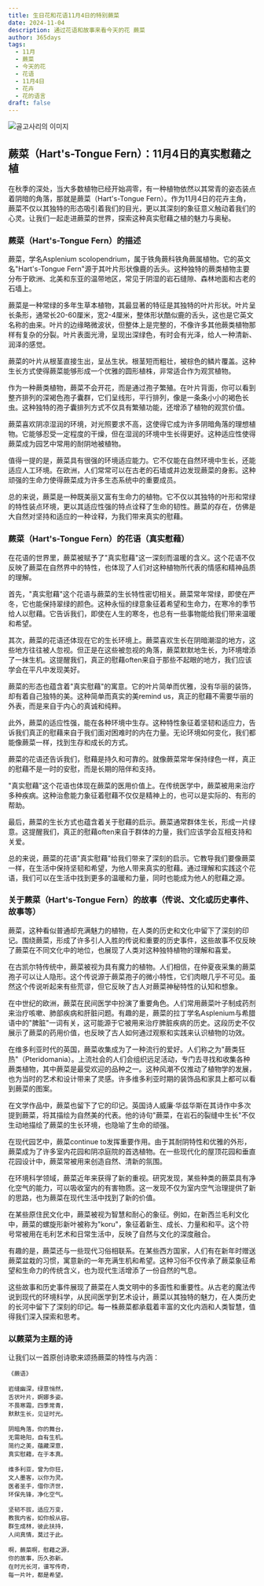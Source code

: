 ```yaml
---
title: 生日花和花语11月4日的特别蕨菜
date: 2024-11-04
description: 通过花语和故事来看今天的花 蕨菜
author: 365days
tags:
  - 11月
  - 蕨菜
  - 今天的花
  - 花语
  - 11月4日
  - 花卉
  - 花的语言
draft: false
---
```



![골고사리의 이미지](https://cdn.pixabay.com/photo/2021/01/30/23/24/fern-5965525_960_720.jpg#center)


## 蕨菜（Hart's-Tongue Fern）：11月4日的真实慰藉之植

在秋季的深处，当大多数植物已经开始凋零，有一种植物依然以其常青的姿态装点着阴暗的角落，那就是蕨菜（Hart's-Tongue Fern）。作为11月4日的花卉主角，蕨菜不仅以其独特的形态吸引着我们的目光，更以其深刻的象征意义触动着我们的心灵。让我们一起走进蕨菜的世界，探索这种真实慰藉之植的魅力与奥秘。

### 蕨菜（Hart's-Tongue Fern）的描述

蕨菜，学名Asplenium scolopendrium，属于铁角蕨科铁角蕨属植物。它的英文名"Hart's-Tongue Fern"源于其叶片形状像鹿的舌头。这种独特的蕨类植物主要分布于欧洲、北美和东亚的温带地区，常见于阴湿的岩石缝隙、森林地面和古老的石墙上。

蕨菜是一种常绿的多年生草本植物，其最显著的特征是其独特的叶片形状。叶片呈长条形，通常长20-60厘米，宽2-4厘米，整体形状酷似鹿的舌头，这也是它英文名称的由来。叶片的边缘略微波状，但整体上是完整的，不像许多其他蕨类植物那样有复杂的分裂。叶片表面光滑，呈现出深绿色，有时会有光泽，给人一种清新、润泽的感觉。

蕨菜的叶片从根茎直接生出，呈丛生状。根茎短而粗壮，被棕色的鳞片覆盖。这种生长方式使得蕨菜能够形成一个优雅的圆形植株，非常适合作为观赏植物。

作为一种蕨类植物，蕨菜不会开花，而是通过孢子繁殖。在叶片背面，你可以看到整齐排列的深褐色孢子囊群，它们呈线形，平行排列，像是一条条小小的褐色长虫。这种独特的孢子囊排列方式不仅具有繁殖功能，还增添了植物的观赏价值。

蕨菜喜欢阴凉湿润的环境，对光照要求不高，这使得它成为许多阴暗角落的理想植物。它能够忍受一定程度的干燥，但在湿润的环境中生长得更好。这种适应性使得蕨菜成为园艺中常用的耐阴地被植物。

值得一提的是，蕨菜具有很强的环境适应能力。它不仅能在自然环境中生长，还能适应人工环境。在欧洲，人们常常可以在古老的石墙或井边发现蕨菜的身影。这种顽强的生命力使得蕨菜成为许多生态系统中的重要成员。

总的来说，蕨菜是一种既美丽又富有生命力的植物。它不仅以其独特的叶形和常绿的特性装点环境，更以其适应性强的特点诠释了生命的韧性。蕨菜的存在，仿佛是大自然对坚持和适应的一种诠释，为我们带来真实的慰藉。

### 蕨菜（Hart's-Tongue Fern）的花语（真实慰藉）

在花语的世界里，蕨菜被赋予了"真实慰藉"这一深刻而温暖的含义。这个花语不仅反映了蕨菜在自然界中的特性，也体现了人们对这种植物所代表的情感和精神品质的理解。

首先，"真实慰藉"这个花语与蕨菜的生长特性密切相关。蕨菜常年常绿，即使在严冬，它也能保持翠绿的颜色。这种永恒的绿意象征着希望和生命力，在寒冷的季节给人以慰藉。它告诉我们，即使在人生的寒冬，也总有一些事物能给我们带来温暖和希望。

其次，蕨菜的花语还体现在它的生长环境上。蕨菜喜欢生长在阴暗潮湿的地方，这些地方往往被人忽视。但正是在这些被忽视的角落，蕨菜默默地生长，为环境增添了一抹生机。这提醒我们，真正的慰藉often来自于那些不起眼的地方，我们应该学会在平凡中发现美好。

蕨菜的形态也蕴含着"真实慰藉"的寓意。它的叶片简单而优雅，没有华丽的装饰，却有着自己独特的美。这种简单而真实的美remind us，真正的慰藉不需要华丽的外表，而是来自于内心的真诚和纯粹。

此外，蕨菜的适应性强，能在各种环境中生存。这种特性象征着坚韧和适应力，告诉我们真正的慰藉来自于我们面对困难时的内在力量。无论环境如何变化，我们都能像蕨菜一样，找到生存和成长的方式。

蕨菜的花语还告诉我们，慰藉是持久和可靠的。就像蕨菜常年保持绿色一样，真正的慰藉不是一时的安慰，而是长期的陪伴和支持。

"真实慰藉"这个花语也体现在蕨菜的医用价值上。在传统医学中，蕨菜被用来治疗多种疾病。这种治愈能力象征着慰藉不仅仅是精神上的，也可以是实际的、有形的帮助。

最后，蕨菜的生长方式也蕴含着关于慰藉的启示。蕨菜通常群体生长，形成一片绿意。这提醒我们，真正的慰藉often来自于群体的力量，我们应该学会互相支持和关爱。

总的来说，蕨菜的花语"真实慰藉"给我们带来了深刻的启示。它教导我们要像蕨菜一样，在生活中保持坚韧和希望，为他人带来真实的慰藉。通过理解和实践这个花语，我们可以在生活中找到更多的温暖和力量，同时也能成为他人的慰藉之源。

### 关于蕨菜（Hart's-Tongue Fern）的故事（传说、文化或历史事件、故事等）

蕨菜，这种看似普通却充满魅力的植物，在人类的历史和文化中留下了深刻的印记。围绕蕨菜，形成了许多引人入胜的传说和重要的历史事件，这些故事不仅反映了蕨菜在不同文化中的地位，也展现了人类对这种独特植物的理解和喜爱。

在古凯尔特传统中，蕨菜被视为具有魔力的植物。人们相信，在仲夏夜采集的蕨菜孢子可以让人隐形。这个传说源于蕨菜孢子的微小特性，它们肉眼几乎不可见。虽然这个传说听起来有些荒谬，但它反映了古人对蕨菜神秘特性的认知和想象。

在中世纪的欧洲，蕨菜在民间医学中扮演了重要角色。人们常用蕨菜叶子制成药剂来治疗咳嗽、肺部疾病和肝脏问题。有趣的是，蕨菜的拉丁学名Asplenium与希腊语中的"脾脏"一词有关，这可能源于它被用来治疗脾脏疾病的历史。这段历史不仅展示了蕨菜的药用价值，也反映了古人如何通过观察和实践来认识植物的功效。

在维多利亚时代的英国，蕨菜收集成为了一种流行的爱好。人们称之为"蕨类狂热"（Pteridomania）。上流社会的人们会组织远足活动，专门去寻找和收集各种蕨类植物，其中蕨菜是最受欢迎的品种之一。这种风潮不仅推动了植物学的发展，也为当时的艺术和设计带来了灵感。许多维多利亚时期的装饰品和家具上都可以看到蕨菜的图案。

在文学作品中，蕨菜也留下了它的印记。英国诗人威廉·华兹华斯在其诗作中多次提到蕨菜，将其描绘为自然美的代表。他的诗句"蕨菜，在岩石的裂缝中生长"不仅生动地描绘了蕨菜的生长环境，也隐喻了生命的顽强。

在现代园艺中，蕨菜continue to发挥重要作用。由于其耐阴特性和优雅的外形，蕨菜成为了许多室内花园和阴凉庭院的首选植物。在一些现代化的屋顶花园和垂直花园设计中，蕨菜常被用来创造自然、清新的氛围。

在环境科学领域，蕨菜近年来获得了新的重视。研究发现，某些种类的蕨菜具有净化空气的能力，可以吸收室内的有害物质。这一发现不仅为室内空气治理提供了新的思路，也为蕨菜在现代生活中找到了新的价值。

在某些原住民文化中，蕨菜被视为智慧和耐心的象征。例如，在新西兰毛利文化中，蕨菜的螺旋形新叶被称为"koru"，象征着新生、成长、力量和和平。这个符号常被用在毛利艺术和日常生活中，反映了自然与文化的深度融合。

有趣的是，蕨菜还与一些现代习俗相联系。在某些西方国家，人们有在新年时赠送蕨菜盆栽的习惯，寓意新的一年充满生机和希望。这种习俗不仅传承了蕨菜象征希望和生命力的传统含义，也为现代生活增添了一份自然的气息。

这些故事和历史事件展现了蕨菜在人类文明中的多面性和重要性。从古老的魔法传说到现代的环境科学，从民间医学到艺术设计，蕨菜以其独特的魅力，在人类历史的长河中留下了深刻的印记。每一株蕨菜都承载着丰富的文化内涵和人类智慧，值得我们深入探索和思考。

### 以蕨菜为主题的诗

让我们以一首原创诗歌来颂扬蕨菜的特性与内涵：

    《蕨语》

    岩缝幽深，绿意悄然，
    舌状叶片，婀娜多姿。
    不畏寒霜，四季常青，
    默默生长，见证时光。

    阴暗角落，你的舞台，
    无需艳阳，自有生机。
    简约之美，蕴藏深意，
    真实慰藉，在于本真。

    维多利亚，曾为你狂，
    文人墨客，以你为灵。
    医者圣手，借你济世，
    环保先锋，净化空气。

    坚韧不拔，适应万变，
    教我内省，如你般从容。
    群生成林，彼此扶持，
    人间真情，莫过于此。

    啊，蕨菜啊，慰藉之源，
    你的故事，历久弥新。
    在时光长河，谱写传奇，
    每一片叶，都是希望。